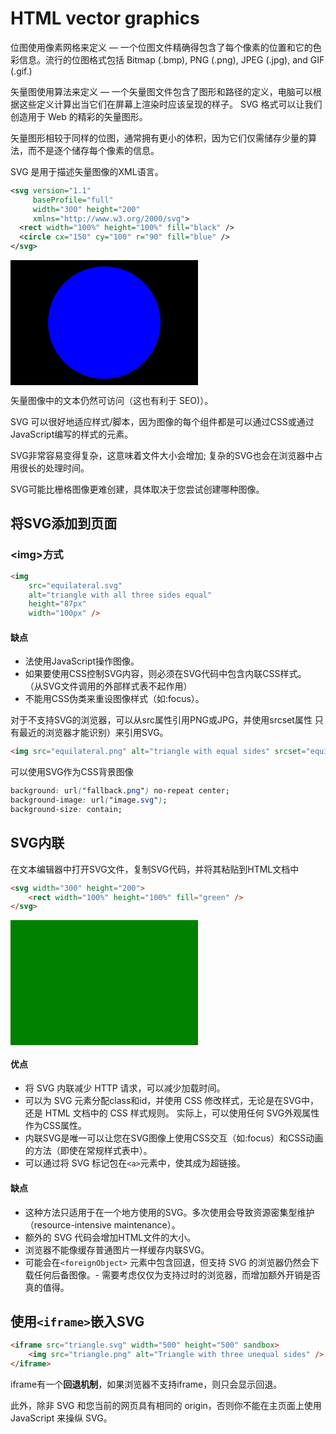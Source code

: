 # HTML vector graphics

位图使用像素网格来定义 — 一个位图文件精确得包含了每个像素的位置和它的色彩信息。流行的位图格式包括 Bitmap (.bmp), PNG (.png), JPEG (.jpg), and GIF (.gif.)

矢量图使用算法来定义 — 一个矢量图文件包含了图形和路径的定义，电脑可以根据这些定义计算出当它们在屏幕上渲染时应该呈现的样子。 SVG 格式可以让我们创造用于 Web 的精彩的矢量图形。

矢量图形相较于同样的位图，通常拥有更小的体积，因为它们仅需储存少量的算法，而不是逐个储存每个像素的信息。

SVG 是用于描述矢量图像的XML语言。 

```XML
<svg version="1.1"
     baseProfile="full"
     width="300" height="200"
     xmlns="http://www.w3.org/2000/svg">
  <rect width="100%" height="100%" fill="black" />
  <circle cx="150" cy="100" r="90" fill="blue" />
</svg>
```

<svg version="1.1"
     baseProfile="full"
     width="300" height="200"
     xmlns="http://www.w3.org/2000/svg">
  <rect width="100%" height="100%" fill="black" />
  <circle cx="150" cy="100" r="90" fill="blue" />
</svg>

矢量图像中的文本仍然可访问（这也有利于 SEO)）。

SVG 可以很好地适应样式/脚本，因为图像的每个组件都是可以通过CSS或通过JavaScript编写的样式的元素。

SVG非常容易变得复杂，这意味着文件大小会增加; 复杂的SVG也会在浏览器中占用很长的处理时间。

SVG可能比栅格图像更难创建，具体取决于您尝试创建哪种图像。

## 将SVG添加到页面

### &lt;img&gt;方式

```HTML
<img
    src="equilateral.svg"
    alt="triangle with all three sides equal"
    height="87px"
    width="100px" />
```

#### 缺点

- 法使用JavaScript操作图像。
- 如果要使用CSS控制SVG内容，则必须在SVG代码中包含内联CSS样式。 （从SVG文件调用的外部样式表不起作用）
- 不能用CSS伪类来重设图像样式（如:focus）。

对于不支持SVG的浏览器，可以从src属性引用PNG或JPG，并使用srcset属性 只有最近的浏览器才能识别）来引用SVG。

```HTML
<img src="equilateral.png" alt="triangle with equal sides" srcset="equilateral.svg">
```

可以使用SVG作为CSS背景图像

```CSS
background: url("fallback.png") no-repeat center;
background-image: url("image.svg");
background-size: contain;
```

## SVG内联

在文本编辑器中打开SVG文件，复制SVG代码，并将其粘贴到HTML文档中

```HTML
<svg width="300" height="200">
    <rect width="100%" height="100%" fill="green" />
</svg>
```

<svg width="300" height="200">
    <rect width="100%" height="100%" fill="green" />
</svg>

#### 优点

- 将 SVG 内联减少 HTTP 请求，可以减少加载时间。
- 可以为 SVG 元素分配class和id，并使用 CSS 修改样式，无论是在SVG中，还是 HTML 文档中的 CSS 样式规则。 实际上，可以使用任何 SVG外观属性 作为CSS属性。
- 内联SVG是唯一可以让您在SVG图像上使用CSS交互（如:focus）和CSS动画的方法（即使在常规样式表中）。
- 可以通过将 SVG 标记包在`<a>`元素中，使其成为超链接。

#### 缺点

- 这种方法只适用于在一个地方使用的SVG。多次使用会导致资源密集型维护（resource-intensive maintenance）。
- 额外的 SVG 代码会增加HTML文件的大小。
- 浏览器不能像缓存普通图片一样缓存内联SVG。
- 可能会在`<foreignObject>` 元素中包含回退，但支持 SVG 的浏览器仍然会下载任何后备图像。- 需要考虑仅仅为支持过时的浏览器，而增加额外开销是否真的值得。

## 使用`<iframe>`嵌入SVG

```HTML
<iframe src="triangle.svg" width="500" height="500" sandbox>
    <img src="triangle.png" alt="Triangle with three unequal sides" />
</iframe>
```

iframe有一个**回退机制**，如果浏览器不支持iframe，则只会显示回退。

此外，除非 SVG 和您当前的网页具有相同的 origin，否则你不能在主页面上使用 JavaScript 来操纵 SVG。

